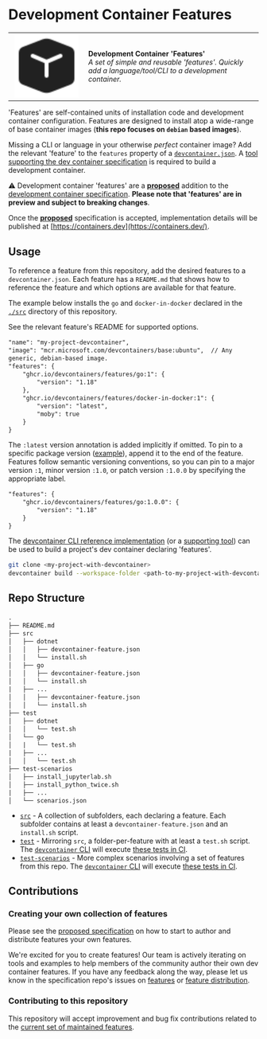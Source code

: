 # Development Container Features

<table style="width: 100%; border-style: none;"><tr>
<td style="width: 140px; text-align: center;"><a href="https://github.com/devcontainers"><img width="128px" src="https://raw.githubusercontent.com/microsoft/fluentui-system-icons/78c9587b995299d5bfc007a0077773556ecb0994/assets/Cube/SVG/ic_fluent_cube_32_filled.svg" alt="devcontainers organization logo"/></a></td>
<td>
<strong>Development Container 'Features'</strong><br />
<i>A set of simple and reusable 'features'. Quickly add a language/tool/CLI to a development container.
</td>
</tr></table>

'Features' are self-contained units of installation code and development container configuration. Features are designed
to install atop a wide-range of base container images (**this repo focuses on `debian` based images**).

Missing a CLI or language in your otherwise _perfect_ container image? Add the relevant 'feature' to the `features`
property of a [`devcontainer.json`](https://containers.dev/implementors/json_reference/#general-properties). A
[tool supporting the dev container specification](https://containers.dev/supporting) is required to build a development
container.

⚠️ Development container 'features' are a
[**proposed**](https://github.com/devcontainers/spec/blob/main/proposals/devcontainer-features.md) addition to the
[development container specification](https://containers.dev/implementors/spec/). **Please note that 'features' are in
preview and subject to breaking changes**.

Once the [**proposed**](https://github.com/devcontainers/spec/blob/main/proposals/devcontainer-features.md)
specification is accepted, implementation details will be published at
[https://containers.dev](https://containers.dev/).


## Usage

To reference a feature from this repository, add the desired features to a `devcontainer.json`. Each feature has a `README.md` that shows how to reference the feature and which options are available for that feature.

The example below installs the `go` and `docker-in-docker` declared in the [`./src`](./src) directory of this
repository.

See the relevant feature's README for supported options.

```jsonc
"name": "my-project-devcontainer",
"image": "mcr.microsoft.com/devcontainers/base:ubuntu",  // Any generic, debian-based image.
"features": {
    "ghcr.io/devcontainers/features/go:1": {
        "version": "1.18"
    },
    "ghcr.io/devcontainers/features/docker-in-docker:1": {
        "version": "latest",
        "moby": true
    }
}
```

The `:latest` version annotation is added implicitly if omitted. To pin to a specific package version
([example](https://github.com/devcontainers/features/pkgs/container/features/go/versions)), append it to the end of the
feature. Features follow semantic versioning conventions, so you can pin to a major version `:1`, minor version `:1.0`, or patch version `:1.0.0` by specifying the appropriate label.

```jsonc
"features": {
    "ghcr.io/devcontainers/features/go:1.0.0": {
        "version": "1.18"
    }
}
```

The [devcontainer CLI reference implementation](https://github.com/devcontainers/cli) (or a
[supporting tool](https://containers.dev/supporting)) can be used to build a project's dev container declaring
'features'.

```bash
git clone <my-project-with-devcontainer>
devcontainer build --workspace-folder <path-to-my-project-with-devcontainer>
```

## Repo Structure

```
.
├── README.md
├── src
│   ├── dotnet
│   │   ├── devcontainer-feature.json
│   │   └── install.sh
│   ├── go
│   │   ├── devcontainer-feature.json
│   │   └── install.sh
|   ├── ...
│   │   ├── devcontainer-feature.json
│   │   └── install.sh
├── test
│   ├── dotnet
│   │   └── test.sh
│   └── go
│   |   └── test.sh
|   ├── ...
│   │   └── test.sh
├── test-scenarios
│   ├── install_jupyterlab.sh
│   ├── install_python_twice.sh
|   ├── ...
│   └── scenarios.json
```

-   [`src`](src) - A collection of subfolders, each declaring a feature. Each subfolder contains at least a
    `devcontainer-feature.json` and an `install.sh` script.
-   [`test`](test) - Mirroring `src`, a folder-per-feature with at least a `test.sh` script. The
    [`devcontainer` CLI](https://github.com/devcontainers/cli) will execute
    [these tests in CI](https://github.com/devcontainers/features/blob/main/.github/workflows/test-all.yaml).
-   [`test-scenarios`](test-scenarios) - More complex scenarios involving a set of features from this repo. The
    [`devcontainer` CLI](https://github.com/devcontainers/cli) will execute
    [these tests in CI](https://github.com/devcontainers/features/blob/main/.github/workflows/test-scenarios.yaml).

## Contributions

### Creating your own collection of features

Please see the
[proposed specification](https://github.com/devcontainers/spec/blob/main/proposals/devcontainer-features-distribution.md)
on how to start to author and distribute features your own features.

We're excited for you to create features! Our team is actively iterating on tools and examples to help members of the
community author their own dev container features. If you have any feedback along the way, please let us know in the
specification repo's issues on [features](https://github.com/devcontainers/spec/issues/61) or
[feature distribution](https://github.com/devcontainers/spec/issues/70).

### Contributing to this repository

This repository will accept improvement and bug fix contributions related to the
[current set of maintained features](./src).
